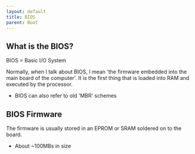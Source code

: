 ```yaml
---
layout: default
title: BIOS
parent: Boot
---
```


## What is the BIOS?

BIOS = Basic I/O System

Normally, when I talk about BIOS, I mean 'the firmware embedded into the main board of the computer'. It is the first thing that is loaded into RAM and executed by the processor.

- BIOS can also refer to old 'MBR' schemes

## BIOS Firmware

The firmware is usually stored in an EPROM or SRAM soldered on to the board.

- About ~100MBs in size

